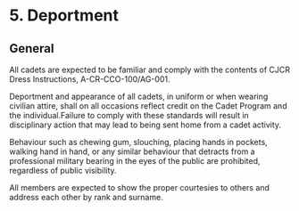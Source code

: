# 5. Deportment

## General

All cadets are expected to be familiar and comply with the contents of CJCR Dress Instructions, A-CR-CCO-100/AG-001. 

Deportment and appearance of all cadets, in uniform or when wearing civilian attire, shall on all occasions reflect credit on the Cadet Program and the individual.Failure to comply with these standards will result in disciplinary action that may lead to being sent home from a cadet activity.

Behaviour such as chewing gum, slouching, placing hands in pockets, walking hand in hand, or any similar behaviour that detracts from a professional military bearing in the eyes of the public are prohibited, regardless of public visibility.

All members are expected to show the proper courtesies to others and address each other by rank and surname.  



